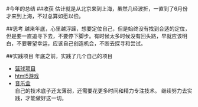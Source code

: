 #今年的总结
##收获
估计就是从北京来到上海，虽然几经波折，一直到了6月份才来到上海，不过总算如愿以偿。

##思考
越来年底，心里越浮躁，想要定位自己，但是始终没有找到合适的定位，但是要一直追寻下去，不要停下脚步。有时候太多时候没有回头路，早就应该明白，不要奢望幸运，应该自己创造机会，不断去探寻和尝试。

##实践项目
年底之前，实践了几个自己的项目
* [篮球项目](https://github.com/yhf369646796/basketball)
* [html5游戏](https://github.com/yhf369646796/html5-game)
* [音乐盒](https://github.com/yhf369646796/music-box)  
自己的技术底子还太薄弱，还需要花更多时间和精力专注技术。
继续努力去实践，才能做好这一切。
